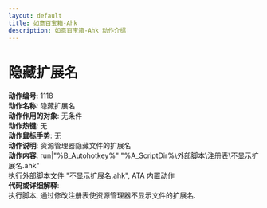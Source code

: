 ```yaml
---
layout: default
title: 如意百宝箱-Ahk
description: 如意百宝箱-Ahk 动作介绍
---
```

<link rel="stylesheet" href="../actions/css/atom-one-light.min.css">
<script src="../actions/js/highlight.min.js"></script>
<script>hljs.highlightAll();</script>

# [](#header-2) 隐藏扩展名
**动作编号**: 1118  
**动作名称**: 隐藏扩展名  
**动作作用的对象**: 无条件  
**动作热键**: 无  
**动作鼠标手势**: 无  
**动作说明**: 资源管理器隐藏文件的扩展名  
**动作内容**: run|"%B_Autohotkey%" "%A_ScriptDir%\外部脚本\注册表\不显示扩展名.ahk"  
执行外部脚本文件 "不显示扩展名.ahk", ATA 内置动作  
**代码或详细解释**:  
执行脚本, 通过修改注册表使资源管理器不显示文件的扩展名.  
